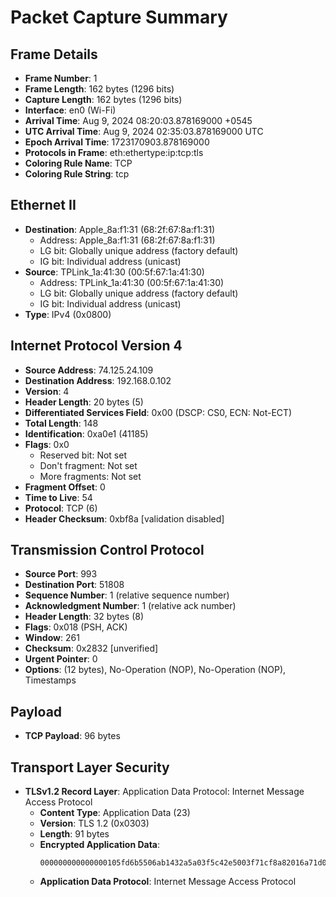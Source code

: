 # Packet Capture Summary

## Frame Details
- **Frame Number**: 1
- **Frame Length**: 162 bytes (1296 bits)
- **Capture Length**: 162 bytes (1296 bits)
- **Interface**: en0 (Wi-Fi)
- **Arrival Time**: Aug  9, 2024 08:20:03.878169000 +0545
- **UTC Arrival Time**: Aug  9, 2024 02:35:03.878169000 UTC
- **Epoch Arrival Time**: 1723170903.878169000
- **Protocols in Frame**: eth:ethertype:ip:tcp:tls
- **Coloring Rule Name**: TCP
- **Coloring Rule String**: tcp

## Ethernet II
- **Destination**: Apple_8a:f1:31 (68:2f:67:8a:f1:31)
  - Address: Apple_8a:f1:31 (68:2f:67:8a:f1:31)
  - LG bit: Globally unique address (factory default)
  - IG bit: Individual address (unicast)
- **Source**: TPLink_1a:41:30 (00:5f:67:1a:41:30)
  - Address: TPLink_1a:41:30 (00:5f:67:1a:41:30)
  - LG bit: Globally unique address (factory default)
  - IG bit: Individual address (unicast)
- **Type**: IPv4 (0x0800)

## Internet Protocol Version 4
- **Source Address**: 74.125.24.109
- **Destination Address**: 192.168.0.102
- **Version**: 4
- **Header Length**: 20 bytes (5)
- **Differentiated Services Field**: 0x00 (DSCP: CS0, ECN: Not-ECT)
- **Total Length**: 148
- **Identification**: 0xa0e1 (41185)
- **Flags**: 0x0
  - Reserved bit: Not set
  - Don't fragment: Not set
  - More fragments: Not set
- **Fragment Offset**: 0
- **Time to Live**: 54
- **Protocol**: TCP (6)
- **Header Checksum**: 0xbf8a [validation disabled]

## Transmission Control Protocol
- **Source Port**: 993
- **Destination Port**: 51808
- **Sequence Number**: 1 (relative sequence number)
- **Acknowledgment Number**: 1 (relative ack number)
- **Header Length**: 32 bytes (8)
- **Flags**: 0x018 (PSH, ACK)
- **Window**: 261
- **Checksum**: 0x2832 [unverified]
- **Urgent Pointer**: 0
- **Options**: (12 bytes), No-Operation (NOP), No-Operation (NOP), Timestamps

## Payload
- **TCP Payload**: 96 bytes

## Transport Layer Security
- **TLSv1.2 Record Layer**: Application Data Protocol: Internet Message Access Protocol
  - **Content Type**: Application Data (23)
  - **Version**: TLS 1.2 (0x0303)
  - **Length**: 91 bytes
  - **Encrypted Application Data**: 
    ```
    000000000000000105fd6b5506ab1432a5a03f5c42e5003f71cf8a82016a71d00156f7dda533cf3ba4552441f116025fa1178c07826ca9f31a3537ee1293f7730b1434fd9cbdecdc27e4a55ed8e2bb13aa032c2e4afa4ccadfd0d3
    ```
  - **Application Data Protocol**: Internet Message Access Protocol
